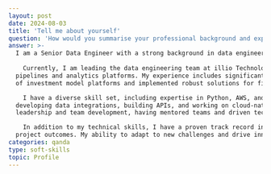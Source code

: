 ```yaml
---
layout: post
date: 2024-08-03
title: 'Tell me about yourself'
question: 'How would you summarise your professional background and experience?'
answer: >-
  I am a Senior Data Engineer with a strong background in data engineering, application development, and project management. 
  
    Currently, I am leading the data engineering team at illio Technology Ltd, where I design and implement AWS-based ETL 
  pipelines and analytics platforms. My experience includes significant roles at BlackRock, where I led the development 
  of investment model platforms and implemented robust solutions for fixed income models.

    I have a diverse skill set, including expertise in Python, AWS, and full-stack development. My career has involved 
  developing data integrations, building APIs, and working on cloud-native solutions. I also have a solid foundation in 
  leadership and team development, having mentored teams and driven technical excellence across various projects.

    In addition to my technical skills, I have a proven track record in improving processes and ensuring successful 
  project outcomes. My ability to adapt to new challenges and drive innovation has been a key factor in my career success.
categories: qanda
type: soft-skills
topic: Profile
---
```

